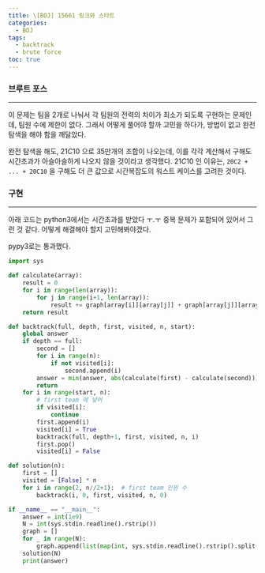 ```yaml
---
title: \[BOJ] 15661 링크와 스타트
categories: 
  - BOJ
tags: 
  - backtrack
  - brute force
toc: true
---
```


### 브루트 포스

---

이 문제는 팀을 2개로 나눠서 각 팀원의 전력의 차이가 최소가 되도록 구현하는 문제인데, 팀원 수에 제한이 없다. 그래서 어떻게 풀어야 할까 고민을 하다가, 방법이 없고 완전탐색을 해야 함을 깨달았다.

완전 탐색을 해도, $21 C 10$ 으로 35만개의 조합이 나오는데, 이를 각각 계산해서 구해도 시간초과가 아슬아슬하게 나오지 않을 것이라고 생각했다. $21C10$ 인 이유는, `20C2 + ... + 20C10` 을 구해도 더 큰 값으로 시간복잡도의 워스트 케이스를 고려한 것이다.

### 구현

---

아래 코드는 python3에서는 시간초과를 받았다 ㅜ.ㅜ 중복 문제가 포함되어 있어서 그런 것 같다. 어떻게 해결해야 할지 고민해봐야겠다.

pypy3로는 통과했다.

```python
import sys

def calculate(array):
    result = 0
    for i in range(len(array)):
        for j in range(i+1, len(array)):
            result += graph[array[i]][array[j]] + graph[array[j]][array[i]]
    return result

def backtrack(full, depth, first, visited, n, start):
    global answer
    if depth == full:
        second = []
        for i in range(n):
            if not visited[i]:
                second.append(i)
        answer = min(answer, abs(calculate(first) - calculate(second)))
        return
    for i in range(start, n):
        # first team 에 넣어
        if visited[i]:
            continue
        first.append(i)
        visited[i] = True
        backtrack(full, depth+1, first, visited, n, i)
        first.pop()
        visited[i] = False

def solution(n):
    first = []
    visited = [False] * n
    for i in range(2, n//2+1):  # first team 인원 수
        backtrack(i, 0, first, visited, n, 0)

if __name__ == "__main__":
    answer = int(1e9)
    N = int(sys.stdin.readline().rstrip())
    graph = []
    for _ in range(N):
        graph.append(list(map(int, sys.stdin.readline().rstrip().split())))
    solution(N)
    print(answer)
```